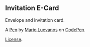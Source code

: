 Invitation E-Card
-----------------
Envelope and invitation card. 

A [Pen](https://codepen.io/marioluevanos/pen/YWdJmx) by [Mario Luevanos](https://codepen.io/marioluevanos) on [CodePen](https://codepen.io).

[License](https://codepen.io/license/pen/YWdJmx).